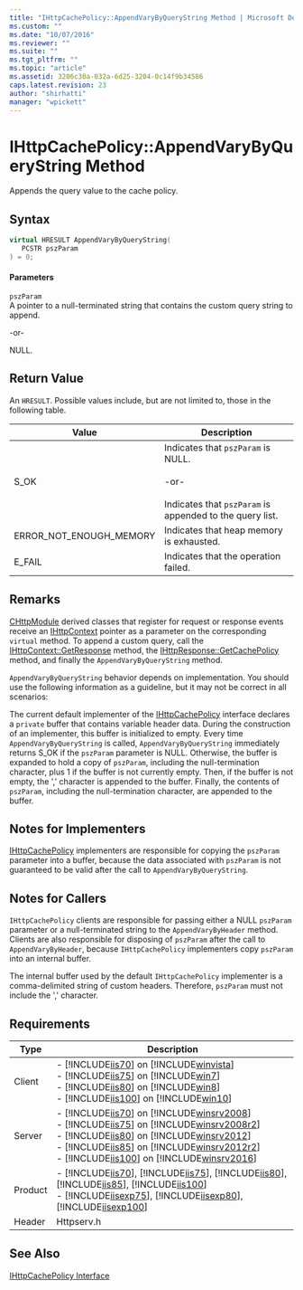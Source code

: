 ```yaml
---
title: "IHttpCachePolicy::AppendVaryByQueryString Method | Microsoft Docs"
ms.custom: ""
ms.date: "10/07/2016"
ms.reviewer: ""
ms.suite: ""
ms.tgt_pltfrm: ""
ms.topic: "article"
ms.assetid: 3206c30a-032a-6d25-3204-0c14f9b34586
caps.latest.revision: 23
author: "shirhatti"
manager: "wpickett"
---
```

# IHttpCachePolicy::AppendVaryByQueryString Method
Appends the query value to the cache policy.  
  
## Syntax  
  
```cpp  
virtual HRESULT AppendVaryByQueryString(  
   PCSTR pszParam  
) = 0;  
```  
  
#### Parameters  
 `pszParam`  
 A pointer to a null-terminated string that contains the custom query string to append.  
  
 -or-  
  
 NULL.  
  
## Return Value  
 An `HRESULT`. Possible values include, but are not limited to, those in the following table.  
  
|Value|Description|  
|-----------|-----------------|  
|S_OK|Indicates that `pszParam` is NULL.<br /><br /> -or-<br /><br /> Indicates that `pszParam` is appended to the query list.|  
|ERROR_NOT_ENOUGH_MEMORY|Indicates that heap memory is exhausted.|  
|E_FAIL|Indicates that the operation failed.|  
  
## Remarks  
 [CHttpModule](../../../webdevelopment-reference\native-code-api\webdev-native-api-reference/chttpmodule-class.md) derived classes that register for request or response events receive an [IHttpContext](../../../webdevelopment-reference\native-code-api\webdev-native-api-reference/ihttpcontext-interface.md) pointer as a parameter on the corresponding `virtual` method. To append a custom query, call the [IHttpContext::GetResponse](../../../webdevelopment-reference\native-code-api\webdev-native-api-reference/ihttpcontext-getresponse-method.md) method, the [IHttpResponse::GetCachePolicy](../../../webdevelopment-reference\native-code-api\webdev-native-api-reference/ihttpresponse-getcachepolicy-method.md) method, and finally the `AppendVaryByQueryString` method.  
  
 `AppendVaryByQueryString` behavior depends on implementation. You should use the following information as a guideline, but it may not be correct in all scenarios:  
  
 The current default implementer of the [IHttpCachePolicy](../../../webdevelopment-reference\native-code-api\webdev-native-api-reference/ihttpcachepolicy-interface.md) interface declares a `private` buffer that contains variable header data. During the construction of an implementer, this buffer is initialized to empty. Every time `AppendVaryByQueryString` is called, `AppendVaryByQueryString` immediately returns S_OK if the `pszParam` parameter is NULL. Otherwise, the buffer is expanded to hold a copy of `pszParam`, including the null-termination character, plus 1 if the buffer is not currently empty. Then, if the buffer is not empty, the ',' character is appended to the buffer. Finally, the contents of `pszParam`, including the null-termination character, are appended to the buffer.  
  
## Notes for Implementers  
 [IHttpCachePolicy](../../../webdevelopment-reference\native-code-api\webdev-native-api-reference/ihttpcachepolicy-interface.md) implementers are responsible for copying the `pszParam` parameter into a buffer, because the data associated with `pszParam` is not guaranteed to be valid after the call to `AppendVaryByQueryString`.  
  
## Notes for Callers  
 `IHttpCachePolicy` clients are responsible for passing either a NULL `pszParam` parameter or a null-terminated string to the `AppendVaryByHeader` method. Clients are also responsible for disposing of `pszParam` after the call to `AppendVaryByHeader`, because `IHttpCachePolicy` implementers copy `pszParam` into an internal buffer.  
  
 The internal buffer used by the default `IHttpCachePolicy` implementer is a comma-delimited string of custom headers. Therefore, `pszParam` must not include the ',' character.  
  
## Requirements  
  
|Type|Description|  
|----------|-----------------|  
|Client|-   [!INCLUDE[iis70](../../../wmi-provider/includes/iis70-md.md)] on [!INCLUDE[winvista](../../../wmi-provider/includes/winvista-md.md)]<br />-   [!INCLUDE[iis75](../../../wmi-provider/includes/iis75-md.md)] on [!INCLUDE[win7](../../../wmi-provider/includes/win7-md.md)]<br />-   [!INCLUDE[iis80](../../../wmi-provider/includes/iis80-md.md)] on [!INCLUDE[win8](../../../wmi-provider/includes/win8-md.md)]<br />-   [!INCLUDE[iis100](../../../wmi-provider/includes/iis100-md.md)] on [!INCLUDE[win10](../../../wmi-provider/includes/win10-md.md)]|  
|Server|-   [!INCLUDE[iis70](../../../wmi-provider/includes/iis70-md.md)] on [!INCLUDE[winsrv2008](../../../wmi-provider/includes/winsrv2008-md.md)]<br />-   [!INCLUDE[iis75](../../../wmi-provider/includes/iis75-md.md)] on [!INCLUDE[winsrv2008r2](../../../wmi-provider/includes/winsrv2008r2-md.md)]<br />-   [!INCLUDE[iis80](../../../wmi-provider/includes/iis80-md.md)] on [!INCLUDE[winsrv2012](../../../wmi-provider/includes/winsrv2012-md.md)]<br />-   [!INCLUDE[iis85](../../../wmi-provider/includes/iis85-md.md)] on [!INCLUDE[winsrv2012r2](../../../wmi-provider/includes/winsrv2012r2-md.md)]<br />-   [!INCLUDE[iis100](../../../wmi-provider/includes/iis100-md.md)] on [!INCLUDE[winsrv2016](../../../wmi-provider/includes/winsrv2016-md.md)]|  
|Product|-   [!INCLUDE[iis70](../../../wmi-provider/includes/iis70-md.md)], [!INCLUDE[iis75](../../../wmi-provider/includes/iis75-md.md)], [!INCLUDE[iis80](../../../wmi-provider/includes/iis80-md.md)], [!INCLUDE[iis85](../../../wmi-provider/includes/iis85-md.md)], [!INCLUDE[iis100](../../../wmi-provider/includes/iis100-md.md)]<br />-   [!INCLUDE[iisexp75](../../../webdevelopment-reference\native-code-api\webdev-native-api-reference/includes/iisexp75-md.md)], [!INCLUDE[iisexp80](../../../webdevelopment-reference\native-code-api\webdev-native-api-reference/includes/iisexp80-md.md)], [!INCLUDE[iisexp100](../../../webdevelopment-reference\native-code-api\webdev-native-api-reference/includes/iisexp100-md.md)]|  
|Header|Httpserv.h|  
  
## See Also  
 [IHttpCachePolicy Interface](../../../webdevelopment-reference\native-code-api\webdev-native-api-reference/ihttpcachepolicy-interface.md)